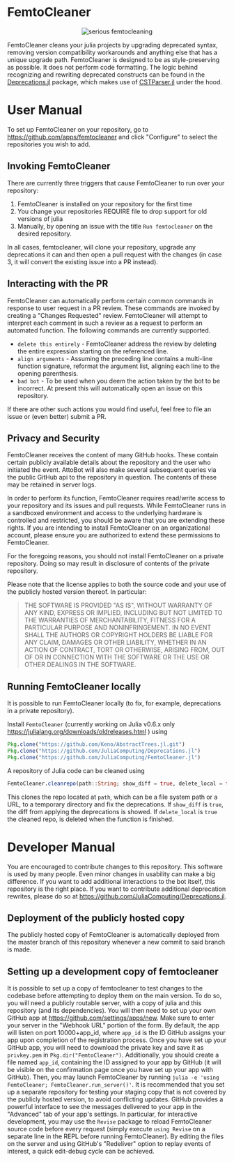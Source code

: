 # FemtoCleaner

<p align="center"><img src="https://media.giphy.com/media/uVOTDhb5O5nW0/giphy.gif" alt="serious femtocleaning"></p>

FemtoCleaner cleans your julia projects by upgrading deprecated syntax, removing version compatibility workarounds and anything else that has a unique upgrade path. FemtoCleaner is designed to be as style-preserving as possible. It does not
perform code formatting. The logic behind recognizing and rewriting deprecated constructs
can be found in the [Deprecations.jl](https://github.com/JuliaComputing/Deprecations.jl) package,
which makes use of [CSTParser.jl](https://github.com/ZacLN/CSTParser.jl) under the hood.

# User Manual

To set up FemtoCleaner on your repository, go to https://github.com/apps/femtocleaner and click "Configure" to select the repositories you wish to add.

## Invoking FemtoCleaner

There are currently three triggers that cause FemtoCleaner to run over your
repository:
1. FemtoCleaner is installed on your repository for the first time
2. You change your repositories REQUIRE file to drop support for old versions of
julia
3. Manually, by opening an issue with the title `Run femtocleaner` on the desired
repository.

In all cases, femtocleaner, will clone your repository, upgrade any deprecations
it can and then open a pull request with the changes (in case 3, it will convert
the existing issue into a PR instead).

## Interacting with the PR

FemtoCleaner can automatically perform certain common commands in response to
user request in a PR review. These commands are invoked by creating a "Changes Requested"
review. FemtoCleaner will attempt to interpret each comment in such a review as
a request to perform an automated function. The following commands are currently
supported.

- `delete this entirely` - FemtoCleaner address the review by deleting the
  entire expression starting on the referenced line.
- `align arguments` - Assuming the preceding line contains a multi-line
  function signature, reformat the argument list, aligning each line to the
  opening parenthesis.
- `bad bot` - To be used when you deem the action taken by the bot to be incorrect.
  At present this will automatically open an issue on this repository.

If there are other such actions you would find useful, feel free to file an
issue or (even better) submit a PR.

## Privacy and Security

FemtoCleaner receives the content of many GitHub hooks. These contain certain publicly available details about the repository and the user who initiated the event. AttoBot will also make several subsequent queries via the public GitHub api to the repository in question. The contents of these may be retained in server logs.

In order to perform its function, FemtoCleaner requires read/write access to your
repository and its issues and pull requests. While FemtoCleaner runs in a sandboxed
environment and access to the underlying hardware is controlled and restricted,
you should be aware that you are extending these rights. If you are intending to
install FemtoCleaner on an organizational account, please ensure you are authorized
to extend these permissions to FemtoCleaner.

For the foregoing reasons, you should not install FemtoCleaner on a private
repository. Doing so may result in disclosure of contents of the private
repository.

Please note that the license applies to both the source code and your use of the
publicly hosted version thereof. In particular:

> THE SOFTWARE IS PROVIDED "AS IS", WITHOUT WARRANTY OF ANY KIND, EXPRESS OR IMPLIED, INCLUDING BUT NOT LIMITED TO THE WARRANTIES OF MERCHANTABILITY, FITNESS FOR A PARTICULAR PURPOSE AND NONINFRINGEMENT. IN NO EVENT SHALL THE AUTHORS OR COPYRIGHT HOLDERS BE LIABLE FOR ANY CLAIM, DAMAGES OR OTHER LIABILITY, WHETHER IN AN ACTION OF CONTRACT, TORT OR OTHERWISE, ARISING FROM, OUT OF OR IN CONNECTION WITH THE SOFTWARE OR THE USE OR OTHER DEALINGS IN THE SOFTWARE.

## Running FemtoCleaner locally

It is possible to run FemtoCleaner locally (to fix, for example, deprecations in a private repository).

Install `FemtoCleaner` (currently working on Julia v0.6.x only https://julialang.org/downloads/oldreleases.html ) using

```jl
Pkg.clone("https://github.com/Keno/AbstractTrees.jl.git")
Pkg.clone("https://github.com/JuliaComputing/Deprecations.jl")
Pkg.clone("https://github.com/JuliaComputing/FemtoCleaner.jl")
```

A repository of Julia code can be cleaned using 

```jl
FemtoCleaner.cleanrepo(path::String; show_diff = true, delete_local = true)
```

This clones the repo located at `path`, which can be a file system path or a URL, to a temporary directory
and fix the deprecations. If `show_diff` is `true`, the diff from applying the deprecations is showed.
If `delete_local` is `true` the cleaned repo, is deleted when the function is finished.

# Developer Manual

You are encouraged to contribute changes to this repository. This software is
used by many people. Even minor changes in usability can make a big difference.
If you want to add additional interactions to the bot itself, this repository
is the right place. If you want to contribute additional deprecation rewrites,
please do so at https://github.com/JuliaComputing/Deprecations.jl.

## Deployment of the publicly hosted copy

The publicly hosted copy of FemtoCleaner is automatically deployed from the
master branch of this repository whenever a new commit to said branch is made.

## Setting up a development copy of femtocleaner

It is possible to set up a copy of femtocleaner to test changes to the codebase
before attempting to deploy them on the main version. To do so, you will need
a publicly routable server, with a copy of julia and this repository (and its
dependencies). You will then need to set up your own GitHub app at
https://github.com/settings/apps/new. Make sure to enter your server in the
"Webhook URL" portion of the form. By default, the app will listen on port
10000+app_id, where `app_id` is the ID GitHub assigns your app upon completion
of the registration process. Once you have set up your GitHub app, you will
need to download the private key and save it as `privkey.pem` in
`Pkg.dir("FemtoCleaner")`. Additionally, you should create a file named `app_id`,
containing the ID assigned to your app by GitHub (it will be visible on the
confirmation page once you have set up your app with GitHub). Then, you may
launch FemtoCleaner by running `julia -e 'using FemtoCleaner; FemtoCleaner.run_server()'`.
It is recommended that you set up a separate repository for testing your staging
copy that is not covered by the publicly hosted version, to avoid conflicting
updates. GitHub provides a powerful interface to see the messages delivered to
your app in the "Advanced" tab of your app's settings. In particular,
for interactive development, you may use the `Revise` package to reload
FemtoCleaner source code before every request (simply execute `using Revise` on
a separate line in the REPL before running FemtoCleaner). By editing the files
on the server and using GitHub's "Redeliver" option to replay events of interest,
a quick edit-debug cycle can be achieved.
